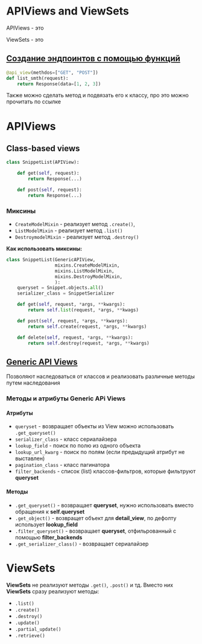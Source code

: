 # APIViews and ViewSets 

APIViews - это

ViewSets - это

## [Создание эндпоинтов с помощью функций](https://www.django-rest-framework.org/api-guide/views/#function-based-views)

```py
@api_view(methdos=["GET", "POST"])
def list_smth(request):
    return Response(data=[1, 2, 3])
```

Также можно сделать метод и подвязать его к классу, про это можно прочитать по ссылке

# APIViews

## Class-based views

```py
class SnippetList(APIView):

    def get(self, request):
        return Response(...)

    def post(self, request):
        return Response(...)
```

### Миксины

- `CreateModelMixin` - реализует метод `.create()`, 
- `ListModelMixin` - реализует метод `.list()`
- `DestroymodelMixin` - реализует метод `.destroy()`

**Как использовать миксины:**

```py
class SnippetList(GenericAPIView,
                  mixins.CreateModelMixin,
                  mixins.ListModelMixin,
                  mixins.DestroyModelMixin,
                  ):
    queryset = Snippet.objects.all()
    serializer_class = SnippetSerializer

    def get(self, request, *args, **kwargs):
        return self.list(request, *args, **kwags)

    def post(self, request, *args, **kwargs):
        return self.create(request, *args, **kwargs)

    def delete(self, request, *args, **kwargs):
        return self.destroy(request, *args, **kwargs)
```

## [Generic API Views](https://www.django-rest-framework.org/api-guide/generic-views/)

Позволяют наследоваться от классов и реализовать различные методы путем наследования

### Методы и атрибуты Generic APi Views

#### Атрибуты

- `queryset` - возвращает объекты из View можно использовать `.get_queryset()`
- `serializer_class` - класс сериалайзера
- `lookup_field` - поиск по полю из одного объекта
- `lookup_url_kwarg` - поиск по полям (если предыдущий атрибут не выставлен)
- `pagination_class` - класс пагинатора
- `filter_backends` - список (list) классов-фильтров, которые фильтруют **queryset** 

#### Методы

- `.get_queryset()` - возвращает **queryset**, нужно использовать вместо обращения к **self.queryset**
- `.get_object()` - возвращет объект для **detail_view**, по дефолту использует **lookup_field**
- `.filter_queryset()` - возвращает **queryset**, отфильрованный с помощью **filter_backends**
- `.get_serializer_class()` - возвращает сериалайзер


# ViewSets

**ViewSets** не реализуют методы `.get()`, `.post()` и тд. Вместо них **ViewSets** сразу реализуют методы: 
- `.list()`
- `.create()` 
- `.destroy()`
- `.update()`
- `.partial_update()`
- `.retrieve()`

